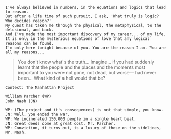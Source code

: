 ```
I've always believed in numbers, in the equations and logics that lead to reason.
But after a life time of such pursuit, I ask, 'What truly is logic? Who decides reason?'
My quest has taken me through the physical, the metaphysical, to the delusional, and back.
And I've made the most important discovery of my career... of my life.
It is only in the mysterious equations of love that any logical reasons can be found.
I'm only here tonight because of you. You are the reason I am. You are all my reasons...
```

> You don't know what's the truth...
Imagine... if you had suddenly learnt that the people and the places and the moments most important to you were not gone, not dead, but worse&mdash; had never been...
What kind of a hell would that be?


```
Context: The Manhattan Project

William Parcher (WP) 
John Nash (JN) 

WP: (The project and it's consequences) is not that simple, you know. 
JN: Well, you ended the war. 
WP: We incinerated 150,000 people in a single heart beat. 
JN: Great deeds come at great cost, Mr. Parcher. 
WP: Conviction, it turns out, is a luxury of those on the sidelines, Mr. Nash.
```
